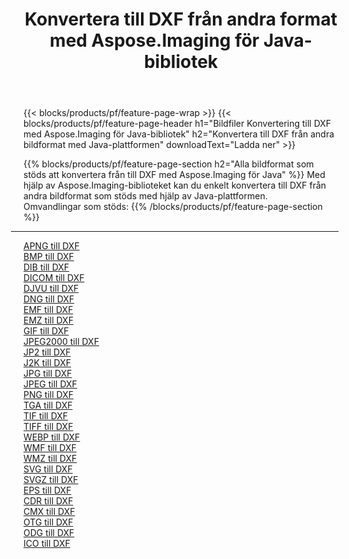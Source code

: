 ﻿---
title: Konvertera till DXF från andra format med Aspose.Imaging för Java-bibliotek 
weight: 3920
url: /sv/java/conversion/to/dxf 
lang: sv
langdirlevel: 2
locales: zh-hans,ja,it,ru,de,es,fr,nl,id,lt,pl,pt,vi,tr,ko,zh-hant,ar,hi,th,sv,cs,uk,he
description: Med Aspose.Imaging kan du konvertera till DXF från andra format med Java
---

{{< blocks/products/pf/feature-page-wrap >}}
{{< blocks/products/pf/feature-page-header h1="Bildfiler Konvertering till DXF med Aspose.Imaging för Java-bibliotek" h2="Konvertera till DXF från andra bildformat med Java-plattformen" downloadText="Ladda ner" >}}


{{% blocks/products/pf/feature-page-section  h2="Alla bildformat som stöds att konvertera från till DXF med Aspose.Imaging för Java" %}}
Med hjälp av Aspose.Imaging-biblioteket kan du enkelt konvertera till DXF från andra bildformat som stöds med hjälp av Java-plattformen.
<br/>
Omvandlingar som stöds:
{{% /blocks/products/pf/feature-page-section %}}
<div class="container-fluid productfamilypage bg-gray">
    <div class="convertypes bg-gray agp-content section">
        <div class="container">
		<hr style="margin-left:-20px;"/>
		<div class="row other-converters">
		    <div class='col-md-2 other-converter remove-lp remove-rp'><a href="/imaging/sv/java/conversion/apng-to-dxf" >APNG till DXF</a></div>
<div class='col-md-2 other-converter remove-lp remove-rp'><a href="/imaging/sv/java/conversion/bmp-to-dxf" >BMP till DXF</a></div>
<div class='col-md-2 other-converter remove-lp remove-rp'><a href="/imaging/sv/java/conversion/dib-to-dxf" >DIB till DXF</a></div>
<div class='col-md-2 other-converter remove-lp remove-rp'><a href="/imaging/sv/java/conversion/dicom-to-dxf" >DICOM till DXF</a></div>
<div class='col-md-2 other-converter remove-lp remove-rp'><a href="/imaging/sv/java/conversion/djvu-to-dxf" >DJVU till DXF</a></div>
<div class='col-md-2 other-converter remove-lp remove-rp'><a href="/imaging/sv/java/conversion/dng-to-dxf" >DNG till DXF</a></div>
<div class='col-md-2 other-converter remove-lp remove-rp'><a href="/imaging/sv/java/conversion/emf-to-dxf" >EMF till DXF</a></div>
<div class='col-md-2 other-converter remove-lp remove-rp'><a href="/imaging/sv/java/conversion/emz-to-dxf" >EMZ till DXF</a></div>
<div class='col-md-2 other-converter remove-lp remove-rp'><a href="/imaging/sv/java/conversion/gif-to-dxf" >GIF till DXF</a></div>
<div class='col-md-2 other-converter remove-lp remove-rp'><a href="/imaging/sv/java/conversion/jpeg2000-to-dxf" >JPEG2000 till DXF</a></div>
<div class='col-md-2 other-converter remove-lp remove-rp'><a href="/imaging/sv/java/conversion/jp2-to-dxf" >JP2 till DXF</a></div>
<div class='col-md-2 other-converter remove-lp remove-rp'><a href="/imaging/sv/java/conversion/j2k-to-dxf" >J2K till DXF</a></div>
<div class='col-md-2 other-converter remove-lp remove-rp'><a href="/imaging/sv/java/conversion/jpg-to-dxf" >JPG till DXF</a></div>
<div class='col-md-2 other-converter remove-lp remove-rp'><a href="/imaging/sv/java/conversion/jpeg-to-dxf" >JPEG till DXF</a></div>
<div class='col-md-2 other-converter remove-lp remove-rp'><a href="/imaging/sv/java/conversion/png-to-dxf" >PNG till DXF</a></div>
<div class='col-md-2 other-converter remove-lp remove-rp'><a href="/imaging/sv/java/conversion/tga-to-dxf" >TGA till DXF</a></div>
<div class='col-md-2 other-converter remove-lp remove-rp'><a href="/imaging/sv/java/conversion/tif-to-dxf" >TIF till DXF</a></div>
<div class='col-md-2 other-converter remove-lp remove-rp'><a href="/imaging/sv/java/conversion/tiff-to-dxf" >TIFF till DXF</a></div>
<div class='col-md-2 other-converter remove-lp remove-rp'><a href="/imaging/sv/java/conversion/webp-to-dxf" >WEBP till DXF</a></div>
<div class='col-md-2 other-converter remove-lp remove-rp'><a href="/imaging/sv/java/conversion/wmf-to-dxf" >WMF till DXF</a></div>
<div class='col-md-2 other-converter remove-lp remove-rp'><a href="/imaging/sv/java/conversion/wmz-to-dxf" >WMZ till DXF</a></div>
<div class='col-md-2 other-converter remove-lp remove-rp'><a href="/imaging/sv/java/conversion/svg-to-dxf" >SVG till DXF</a></div>
<div class='col-md-2 other-converter remove-lp remove-rp'><a href="/imaging/sv/java/conversion/svgz-to-dxf" >SVGZ till DXF</a></div>
<div class='col-md-2 other-converter remove-lp remove-rp'><a href="/imaging/sv/java/conversion/eps-to-dxf" >EPS till DXF</a></div>
<div class='col-md-2 other-converter remove-lp remove-rp'><a href="/imaging/sv/java/conversion/cdr-to-dxf" >CDR till DXF</a></div>
<div class='col-md-2 other-converter remove-lp remove-rp'><a href="/imaging/sv/java/conversion/cmx-to-dxf" >CMX till DXF</a></div>
<div class='col-md-2 other-converter remove-lp remove-rp'><a href="/imaging/sv/java/conversion/otg-to-dxf" >OTG till DXF</a></div>
<div class='col-md-2 other-converter remove-lp remove-rp'><a href="/imaging/sv/java/conversion/odg-to-dxf" >ODG till DXF</a></div>
<div class='col-md-2 other-converter remove-lp remove-rp'><a href="/imaging/sv/java/conversion/ico-to-dxf" >ICO till DXF</a></div>
                </div>
        </div>
    </div>
</div>
<br/>

